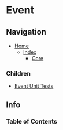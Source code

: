 # Event

## Navigation

* [Home](/README.md)
	* [Index](/docs/Index.md)
		* [Core](/src/Core/README.md)

### Children

* [Event Unit Tests](/src/CoreUnitTests/Event/README.md)

## Info

### Table of Contents